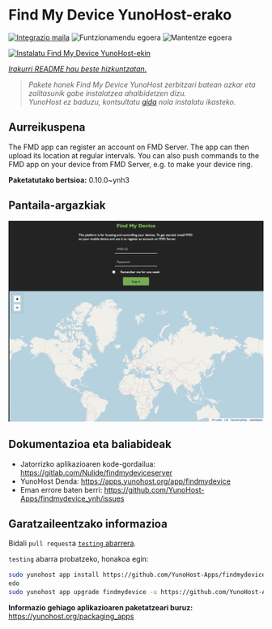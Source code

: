 <!--
Ohart ongi: README hau automatikoki sortu da <https://github.com/YunoHost/apps/tree/master/tools/readme_generator>ri esker
EZ editatu eskuz.
-->

# Find My Device YunoHost-erako

[![Integrazio maila](https://apps.yunohost.org/badge/integration/findmydevice)](https://ci-apps.yunohost.org/ci/apps/findmydevice/)
![Funtzionamendu egoera](https://apps.yunohost.org/badge/state/findmydevice)
![Mantentze egoera](https://apps.yunohost.org/badge/maintained/findmydevice)

[![Instalatu Find My Device YunoHost-ekin](https://install-app.yunohost.org/install-with-yunohost.svg)](https://install-app.yunohost.org/?app=findmydevice)

*[Irakurri README hau beste hizkuntzatan.](./ALL_README.md)*

> *Pakete honek Find My Device YunoHost zerbitzari batean azkar eta zailtasunik gabe instalatzea ahalbidetzen dizu.*  
> *YunoHost ez baduzu, kontsultatu [gida](https://yunohost.org/install) nola instalatu ikasteko.*

## Aurreikuspena

The FMD app can register an account on FMD Server. The app can then upload its location at regular intervals.
You can also push commands to the FMD app on your device from FMD Server, e.g. to make your device ring.

**Paketatutako bertsioa:** 0.10.0~ynh3

## Pantaila-argazkiak

![Find My Device(r)en pantaila-argazkia](./doc/screenshots/screenshot.png)

## Dokumentazioa eta baliabideak

- Jatorrizko aplikazioaren kode-gordailua: <https://gitlab.com/Nulide/findmydeviceserver>
- YunoHost Denda: <https://apps.yunohost.org/app/findmydevice>
- Eman errore baten berri: <https://github.com/YunoHost-Apps/findmydevice_ynh/issues>

## Garatzaileentzako informazioa

Bidali `pull request`a [`testing` abarrera](https://github.com/YunoHost-Apps/findmydevice_ynh/tree/testing).

`testing` abarra probatzeko, honakoa egin:

```bash
sudo yunohost app install https://github.com/YunoHost-Apps/findmydevice_ynh/tree/testing --debug
edo
sudo yunohost app upgrade findmydevice -u https://github.com/YunoHost-Apps/findmydevice_ynh/tree/testing --debug
```

**Informazio gehiago aplikazioaren paketatzeari buruz:** <https://yunohost.org/packaging_apps>
